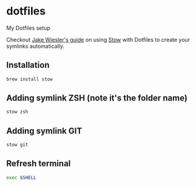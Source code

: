# dotfiles

My Dotfiles setup

Checkout [Jake Wiesler's guide](https://www.jakewiesler.com/blog/managing-dotfiles) on using [Stow](https://www.gnu.org/software/stow/) with Dotfiles to create your symlinks automatically.

## Installation

```sh
brew install stow
```

## Adding symlink ZSH (note it's the folder name)

```sh
stow zsh
```

## Adding symlink GIT

```sh
stow git
```

## Refresh terminal

```sh
exec $SHELL
```
